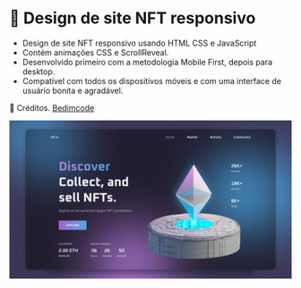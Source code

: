# 💎 Design de site NFT responsivo

- Design de site NFT responsivo usando HTML CSS e JavaScript
- Contém animações CSS e ScrollReveal.
- Desenvolvido primeiro com a metodologia Mobile First, depois para desktop.
- Compatível com todos os dispositivos móveis e com uma interface de usuário bonita e agradável.

💙 Créditos. [Bedimcode](https://www.youtube.com/c/Bedimcode)

![preview img](/preview.png)
